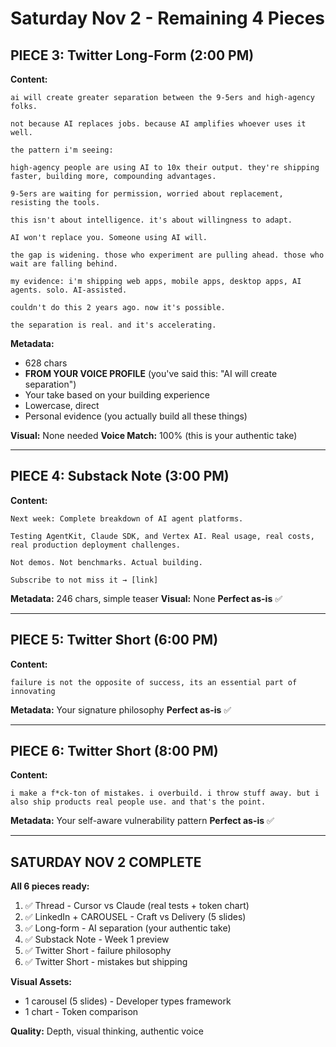 # Saturday Nov 2 - Remaining 4 Pieces

## PIECE 3: Twitter Long-Form (2:00 PM)

**Content:**
```
ai will create greater separation between the 9-5ers and high-agency folks.

not because AI replaces jobs. because AI amplifies whoever uses it well.

the pattern i'm seeing:

high-agency people are using AI to 10x their output. they're shipping faster, building more, compounding advantages.

9-5ers are waiting for permission, worried about replacement, resisting the tools.

this isn't about intelligence. it's about willingness to adapt.

AI won't replace you. Someone using AI will.

the gap is widening. those who experiment are pulling ahead. those who wait are falling behind.

my evidence: i'm shipping web apps, mobile apps, desktop apps, AI agents. solo. AI-assisted.

couldn't do this 2 years ago. now it's possible.

the separation is real. and it's accelerating.
```

**Metadata:**
- 628 chars
- **FROM YOUR VOICE PROFILE** (you've said this: "AI will create separation")
- Your take based on your building experience
- Lowercase, direct
- Personal evidence (you actually build all these things)

**Visual:** None needed
**Voice Match:** 100% (this is your authentic take)

---

## PIECE 4: Substack Note (3:00 PM)

**Content:**
```
Next week: Complete breakdown of AI agent platforms.

Testing AgentKit, Claude SDK, and Vertex AI. Real usage, real costs, real production deployment challenges.

Not demos. Not benchmarks. Actual building.

Subscribe to not miss it → [link]
```

**Metadata:** 246 chars, simple teaser
**Visual:** None
**Perfect as-is** ✅

---

## PIECE 5: Twitter Short (6:00 PM)

**Content:**
```
failure is not the opposite of success, its an essential part of innovating
```

**Metadata:** Your signature philosophy
**Perfect as-is** ✅

---

## PIECE 6: Twitter Short (8:00 PM)

**Content:**
```
i make a f*ck-ton of mistakes. i overbuild. i throw stuff away. but i also ship products real people use. and that's the point.
```

**Metadata:** Your self-aware vulnerability pattern
**Perfect as-is** ✅

---

## SATURDAY NOV 2 COMPLETE

**All 6 pieces ready:**
1. ✅ Thread - Cursor vs Claude (real tests + token chart)
2. ✅ LinkedIn + CAROUSEL - Craft vs Delivery (5 slides)
3. ✅ Long-form - AI separation (your authentic take)
4. ✅ Substack Note - Week 1 preview
5. ✅ Twitter Short - failure philosophy
6. ✅ Twitter Short - mistakes but shipping

**Visual Assets:**
- 1 carousel (5 slides) - Developer types framework
- 1 chart - Token comparison

**Quality:** Depth, visual thinking, authentic voice
